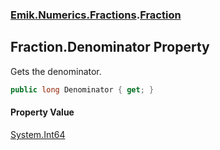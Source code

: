 ### [Emik.Numerics.Fractions](Emik.Numerics.Fractions.md 'Emik.Numerics.Fractions').[Fraction](Fraction.md 'Emik.Numerics.Fractions.Fraction')

## Fraction.Denominator Property

Gets the denominator.

```csharp
public long Denominator { get; }
```

#### Property Value
[System.Int64](https://docs.microsoft.com/en-us/dotnet/api/System.Int64 'System.Int64')